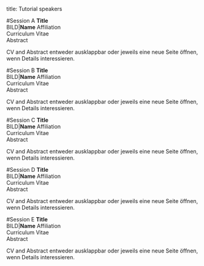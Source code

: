 title: Tutorial speakers

#Session A
**Title**  
BILD|**Name**
Affiliation  
Curriculum Vitae   
Abstract

CV and Abstract entweder ausklappbar oder jeweils eine neue Seite öffnen, wenn Details interessieren.

#Session B
**Title**  
BILD|**Name**
Affiliation  
Curriculum Vitae   
Abstract

CV and Abstract entweder ausklappbar oder jeweils eine neue Seite öffnen, wenn Details interessieren.

#Session C
**Title**  
BILD|**Name**
Affiliation  
Curriculum Vitae   
Abstract

CV and Abstract entweder ausklappbar oder jeweils eine neue Seite öffnen, wenn Details interessieren.

#Session D
**Title**  
BILD|**Name**
Affiliation  
Curriculum Vitae   
Abstract

CV and Abstract entweder ausklappbar oder jeweils eine neue Seite öffnen, wenn Details interessieren.

#Session E
**Title**  
BILD|**Name**
Affiliation  
Curriculum Vitae   
Abstract

CV and Abstract entweder ausklappbar oder jeweils eine neue Seite öffnen, wenn Details interessieren.